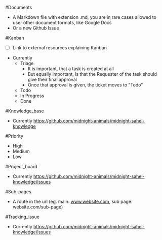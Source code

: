 

#Documents
 - A Markdown file with extension .md, you are in rare cases allowed to user other document formats, like Google Docs
 - Or a new Github Issue

#Kanban
- [ ] Link to external resources explaining Kanban
- Currently
	- Triage
		- It is important, that a task is created at all
		- But equally important, is that the Requester of the task should give their final approval
		- Once that approval is given, the ticket moves to "Todo"
	- Todo
	- In Progress
	- Done

#Knowledge_base
- Currently https://github.com/midnight-animals/midnight-sahel-knowledge

#Priority
- High
- Medium
- Low

#Project_board 
- Currently https://github.com/midnight-animals/midnight-sahel-knowledge/issues

#Sub-pages
 - A route in the url (eg. main: www.website.com, sub page: website.com/sub-page)

#Tracking_issue
- Currently https://github.com/midnight-animals/midnight-sahel-knowledge/issues